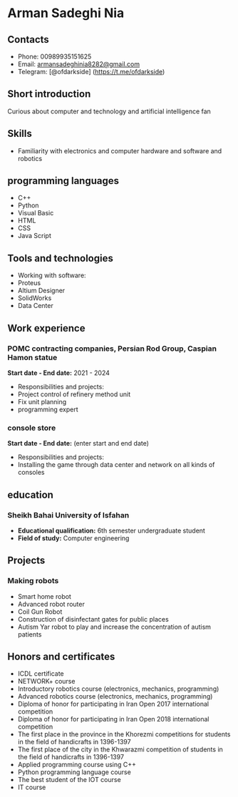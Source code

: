 # Arman Sadeghi Nia

## Contacts
- Phone: 00989935151625
- Email: [armansadeghinia8282@gmail.com](mailto:armansadeghinia8282@gmail.com)
- Telegram: [@ofdarkside] (https://t.me/ofdarkside)


## Short introduction
Curious about computer and technology and artificial intelligence fan

## Skills
- Familiarity with electronics and computer hardware and software and robotics

## programming languages
- C++
- Python
- Visual Basic
- HTML
- CSS
- Java Script

## Tools and technologies
- Working with software:
 - Proteus
 - Altium Designer
 - SolidWorks
 - Data Center

## Work experience
### POMC contracting companies, Persian Rod Group, Caspian Hamon statue
**Start date - End date:** 2021 - 2024
- Responsibilities and projects:
 - Project control of refinery method unit
 - Fix unit planning
 - programming expert

### console store
**Start date - End date:** (enter start and end date)
- Responsibilities and projects:
 - Installing the game through data center and network on all kinds of consoles

## education
### Sheikh Bahai University of Isfahan
- **Educational qualification:** 6th semester undergraduate student
- **Field of study:** Computer engineering

## Projects
### Making robots
- Smart home robot
- Advanced robot router
- Coil Gun Robot
- Construction of disinfectant gates for public places
- Autism Yar robot to play and increase the concentration of autism patients

## Honors and certificates
- ICDL certificate
- NETWORK+ course
- Introductory robotics course (electronics, mechanics, programming)
- Advanced robotics course (electronics, mechanics, programming)
- Diploma of honor for participating in Iran Open 2017 international competition
- Diploma of honor for participating in Iran Open 2018 international competition
- The first place in the province in the Khorezmi competitions for students in the field of handicrafts in 1396-1397
- The first place of the city in the Khwarazmi competition of students in the field of handicrafts in 1396-1397
- Applied programming course using C++
- Python programming language course
- The best student of the IOT course
- IT course
